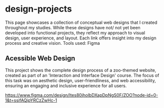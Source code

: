 # design-projects

This page showcases a collection of conceptual web designs that I created throughout my studies. While these designs have not/ not yet been developed into functional projects, they reflect my approach to visual design, user experience, and layout. Each link offers insight into my design process and creative vision.  Tools used: Figma

## Acessible Web Design

This project shows the complete design process of a zoo-themed website, created as part of an 'Interaction and Interface Design' course. The focus of this task was on aesthetic design, user-friendliness, and web accessibility, ensuring an engaging and inclusive experience for all users.

https://www.figma.com/design/ltes80jholbDXapDpNgS0F/ZOO?node-id=0-1&t=ssifAQipYRCzZwHc-1
